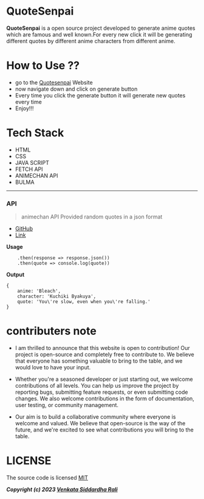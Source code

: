 # QuoteSenpai

**QuoteSenpai** is a open source project developed to generate anime quotes which are famous and well known.For every new click it will be generating different quotes by different anime characters from different anime.

# How to Use ??

- go to the [Quotesenpai](https://quote-senpai.vercel.app/) Website
- now navigate down and click on generate button
- Every time you click the generate button it will generate new quotes every time
- Enjoy!!!

# Tech Stack 

- HTML
- CSS 
- JAVA SCRIPT
- FETCH API
- ANIMECHAN API
- BULMA

---

### API 

> animechan API 
> Provided random quotes in a json format

- [GitHub](https://github.com/rocktimsaikia/anime-chan)
- [Link](https://animechan.vercel.app)

**Usage** 

``` fetch('https://animechan.vercel.app/api/random')
    .then(response => response.json())
    .then(quote => console.log(quote)) 
```
    
**Output** 
```
{
	anime: 'Bleach',
	character: 'Kuchiki Byakuya',
	quote: 'You\'re slow, even when you\'re falling.'
}
```
# contributers note

- I am thrilled to announce that this website is open to contribution! Our project is open-source and completely free to contribute to. We believe that everyone has something valuable to bring to the table, and we would love to have your input.

- Whether you're a seasoned developer or just starting out, we welcome contributions of all levels. You can help us improve the project by reporting bugs, submitting feature requests, or even submitting code changes. We also welcome contributions in the form of documentation, user testing, or community management.

- Our aim is to build a collaborative community where everyone is welcome and valued. We believe that open-source is the way of the future, and we're excited to see what contributions you will bring to the table.

# LICENSE

 The source code is licensed [MIT](https://github.com/sidhu2003/QuoteSenpai/blob/main/LICENSE)
 
 ***Copyright (c) 2023 [Venkata Siddardha Rali](https://github.com/sidhu2003)***
 
   



